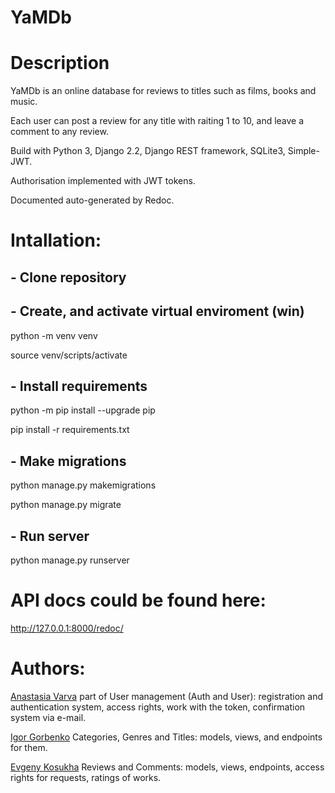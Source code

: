 # YaMDb

# Description

YaMDb is an online database for reviews to titles such as films, books and music.

Each user can post a review for any title with raiting 1 to 10, and leave a comment to any review.

Build with Python 3, Django 2.2, Django REST framework, SQLite3, Simple-JWT.

Authorisation implemented with JWT tokens.

Documented auto-generated by Redoc.

# Intallation:

## - Clone repository

## - Create, and activate virtual enviroment (win)

python -m venv venv

source venv/scripts/activate

## - Install requirements
python -m pip install --upgrade pip

pip install -r requirements.txt

## - Make migrations
python manage.py makemigrations

python manage.py migrate

## - Run server
python manage.py runserver

# API docs could be found here:
http://127.0.0.1:8000/redoc/

# Authors:
[Anastasia Varva](https://github.com/Anastazise)
part of User management (Auth and User): registration and authentication system, access rights, work with the token, confirmation system via e-mail.

[Igor Gorbenko](https://github.com/Hell-Writer)
Categories, Genres and Titles: models, views, and endpoints for them.

[Evgeny Kosukha](https://github.com/koseysh)
Reviews and Comments: models, views, endpoints, access rights for requests, ratings of works.
